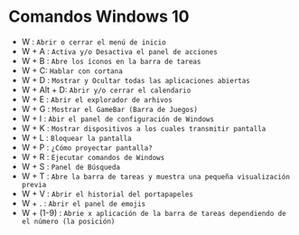# Comandos Windows 10
- W : ````Abrir o cerrar el menú de inicio````
- W + A : ````Activa y/o Desactiva el panel de acciones````
- W + B : ````Abre los íconos en la barra de tareas````
- W + C: ````Hablar con cortana````
- W + D : ````Mostrar y Ocultar todas las aplicaciones abiertas````
- W + Alt + D: ````Abrir y/o cerrar el calendario````
- W + E : ````Abrir el explorador de arhivos````
- W + G : ````Mostrar el GameBar (Barra de Juegos)````
- W + I : ````Abir el panel de configuración de Windows````
- W + K : ````Mostrar dispositivos a los cuales transmitir pantalla````
- W + L : ````Bloquear la pantalla````
- W + P : ````¿Cómo proyectar pantalla?````
- W + R : ````Ejecutar comandos de Windows````
- W + S : ````Panel de Búsqueda````
- W + T : ````Abre la barra de tareas y muestra una pequeña visualización previa````
- W + V : ````Abrir el historial del portapapeles````
- W + . : ````Abrir el panel de emojis````
- W + (1-9) : ````Abrie x aplicación de la barra de tareas dependiendo de el número (la posición)````

